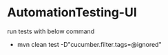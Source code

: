 # AutomationTesting-UI

run tests with below command
- mvn clean test -D"cucumber.filter.tags=@ignored"